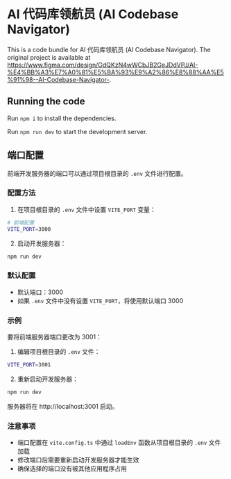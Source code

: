 # AI 代码库领航员 (AI Codebase Navigator)

This is a code bundle for AI 代码库领航员 (AI Codebase Navigator). The original project is available at https://www.figma.com/design/GdQKzN4wWCbJB2GeJDdVPJ/AI-%E4%BB%A3%E7%A0%81%E5%BA%93%E9%A2%86%E8%88%AA%E5%91%98--AI-Codebase-Navigator-.

## Running the code

Run `npm i` to install the dependencies.

Run `npm run dev` to start the development server.

## 端口配置

前端开发服务器的端口可以通过项目根目录的 `.env` 文件进行配置。

### 配置方法

1. 在项目根目录的 `.env` 文件中设置 `VITE_PORT` 变量：

```bash
# 前端配置
VITE_PORT=3000
```

2. 启动开发服务器：

```bash
npm run dev
```

### 默认配置

- 默认端口：3000
- 如果 `.env` 文件中没有设置 `VITE_PORT`，将使用默认端口 3000

### 示例

要将前端服务器端口更改为 3001：

1. 编辑项目根目录的 `.env` 文件：

```bash
VITE_PORT=3001
```

2. 重新启动开发服务器：

```bash
npm run dev
```

服务器将在 http://localhost:3001 启动。

### 注意事项

- 端口配置在 `vite.config.ts` 中通过 `loadEnv` 函数从项目根目录的 `.env` 文件加载
- 修改端口后需要重新启动开发服务器才能生效
- 确保选择的端口没有被其他应用程序占用
